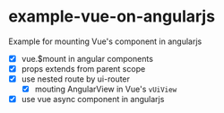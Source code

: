 # example-vue-on-angularjs
Example for mounting Vue's component in angularjs

* [x] vue.$mount in angular components
* [x] props extends from parent scope
* [x] use nested route by ui-router
  * [x] mouting AngularView in Vue's `vUiView`
* [x] use vue async component in angularjs
